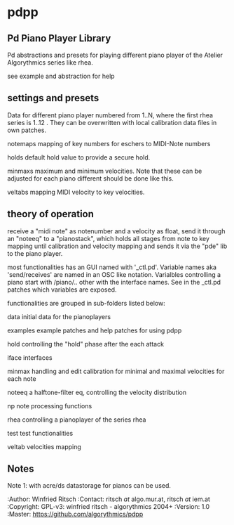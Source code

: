 pdpp
====
Pd Piano Player Library
-----------------------

Pd abstractions and presets for playing different piano player of the Atelier Algorythmics series like rhea.

see example and abstraction for help

settings and presets
--------------------

Data for different piano player numbered from 1..N, where the first rhea series is 1..12 . They can be overwritten with local calibration data files in own patches.

notemaps
   mapping of key numbers for eschers to MIDI-Note numbers

holds
 default hold value to provide a secure hold.

minmaxs
 maximum and minimum velocities. Note that these can be adjusted for each piano different should be done like this.
 
veltabs
 mapping MIDI velocity to key velocities.
 
 
 theory of operation
-------------------

receive a "midi note" as notenumber and a velocity as float, send it through an "noteeq" to a "pianostack", which holds all stages from note to key mapping until calibration and velocity mapping and sends it via the "pde" lib to the piano player.

most functionalities has an GUI named with '<func>_ctl.pd'. Variable names aka 'send/receives' are named in an OSC like notation.
Varialbles controlling a piano start with /piano/.. other with the interface names. See in the _ctl.pd patches which variables are exposed.

functionalities are grouped in sub-folders listed below:

data
  initial data for the pianoplayers

examples
  example patches and help patches for using pdpp

hold
  controlling the "hold" phase after the each attack

iface
  interfaces 

minmax
  handling and edit calibration for minimal and maximal velocities for each note

noteeq
  a halftone-filter eq, controlling the velocity distribution
  
np
  note processing functions 
  
rhea
  controlling a pianoplayer of the series rhea 
  
test
  test functionalities

veltab
  velocities mapping

Notes
-----

Note 1: with acre/ds datastorage for pianos can be used.

:Author: Winfried Ritsch
:Contact: ritsch _at_ algo.mur.at, ritsch _at_ iem.at
:Copyright: GPL-v3: winfried ritsch -  algorythmics 2004+
:Version: 1.0
:Master: https://github.com/algorythmics/pdpp
